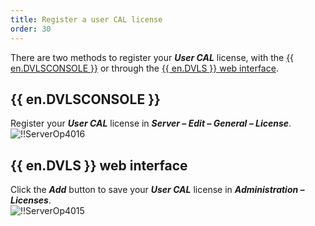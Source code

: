 ```yaml
---
title: Register a user CAL license
order: 30
---
```

There are two methods to register your ***User CAL*** license, with the [{{ en.DVLSCONSOLE }}](#devolutions-server-console) or through the [{{ en.DVLS }} web interface](#devolutions-server-web-interface). 

## {{ en.DVLSCONSOLE }}  
Register your ***User CAL*** license in ***Server – Edit – General – License***.  
![!!ServerOp4016](https://webdevolutions.azureedge.net/docs/en/server/ServerOp4016.png) 
## {{ en.DVLS }} web interface  
Click the ***Add*** button to save your ***User CAL*** license in ***Administration – Licenses***.  
![!!ServerOp4015](https://webdevolutions.azureedge.net/docs/en/server/ServerOp4015.png) 
